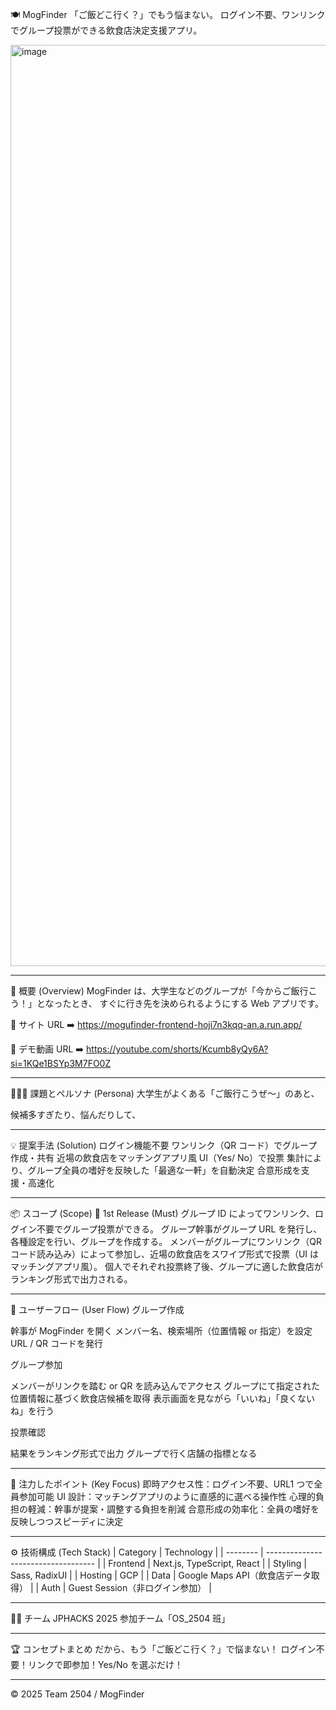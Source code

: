 🍽️ MogFinder
「ご飯どこ行く？」でもう悩まない。
ログイン不要、ワンリンクでグループ投票ができる飲食店決定支援アプリ。

<img width="2616" height="1474" alt="image" src="https://github.com/user-attachments/assets/edc39a90-d782-4d9a-a4d1-8c4d93e4e7c8" />

---

🚀 概要 (Overview)
MogFinder は、大学生などのグループが「今からご飯行こう！」となったとき、
すぐに行き先を決められるようにする Web アプリです。

📱 サイト URL
➡️ https://mogufinder-frontend-hoji7n3kqq-an.a.run.app/

🎥 デモ動画 URL
➡️ https://youtube.com/shorts/Kcumb8yQy6A?si=1KQe1BSYp3M7FO0Z

---

🧑‍🤝‍🧑 課題とペルソナ (Persona)
大学生がよくある「ご飯行こうぜ〜」のあと、

候補多すぎたり、悩んだりして、

---

💡 提案手法 (Solution)
ログイン機能不要
ワンリンク（QR コード）でグループ作成・共有
近場の飲食店をマッチングアプリ風 UI（Yes/ No）で投票
集計により、グループ全員の嗜好を反映した「最適な一軒」を自動決定
合意形成を支援・高速化

---

📦 スコープ (Scope)
🥇 1st Release (Must)
グループ ID によってワンリンク、ログイン不要でグループ投票ができる。
グループ幹事がグループ URL を発行し、各種設定を行い、グループを作成する。
メンバーがグループにワンリンク（QR コード読み込み）によって参加し、近場の飲食店をスワイプ形式で投票（UI はマッチングアプリ風）。
個人でそれぞれ投票終了後、グループに適した飲食店がランキング形式で出力される。


---

🔄 ユーザーフロー (User Flow)
グループ作成

   
幹事が MogFinder を開く
メンバー名、検索場所（位置情報 or 指定）を設定
URL / QR コードを発行


グループ参加

   
メンバーがリンクを踏む or QR を読み込んでアクセス
グループにて指定された位置情報に基づく飲食店候補を取得
表示画面を見ながら「いいね」「良くないね」を行う


投票確認

   
結果をランキング形式で出力
グループで行く店舗の指標となる


---

🧠 注力したポイント (Key Focus)
即時アクセス性：ログイン不要、URL1 つで全員参加可能
UI 設計：マッチングアプリのように直感的に選べる操作性
心理的負担の軽減：幹事が提案・調整する負担を削減
合意形成の効率化：全員の嗜好を反映しつつスピーディに決定

---

⚙️ 技術構成 (Tech Stack)
| Category | Technology                          |
| -------- | ----------------------------------- |
| Frontend | Next.js, TypeScript, React          |
| Styling  | Sass, RadixUI                       |
| Hosting  | GCP                             |
| Data     | Google Maps API（飲食店データ取得） |
| Auth     | Guest Session（非ログイン参加）     |


---

🧑‍💻 チーム
JPHACKS 2025 参加チーム「OS_2504 班」

---

🏆 コンセプトまとめ
だから、もう「ご飯どこ行く？」で悩まない！
ログイン不要！リンクで即参加！Yes/No を選ぶだけ！

---

© 2025 Team 2504 / MogFinder
